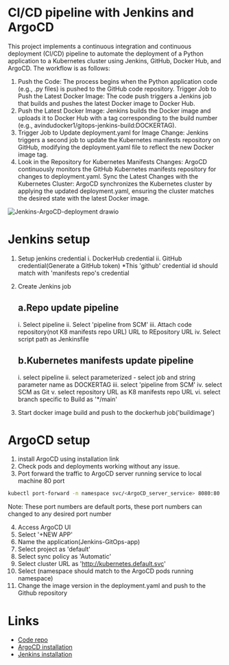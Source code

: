# CI/CD pipeline with Jenkins and ArgoCD  
This project implements a continuous integration and continuous deployment (CI/CD) pipeline to automate the deployment of a Python application to a Kubernetes cluster using Jenkins, GitHub, Docker Hub, and ArgoCD. The workflow is as follows:

1. Push the Code: The process begins when the Python application code (e.g., .py files) is pushed to the GitHub code repository.
Trigger Job to Push the Latest Docker Image: The code push triggers a Jenkins job that builds and pushes the latest Docker image to Docker Hub.
2. Push the Latest Docker Image: Jenkins builds the Docker image and uploads it to Docker Hub with a tag corresponding to the build number (e.g., avindudocker1/gitops-jenkins-build:DOCKERTAG).
3. Trigger Job to Update deployment.yaml for Image Change: Jenkins triggers a second job to update the Kubernetes manifests repository on GitHub, modifying the deployment.yaml file to reflect the new Docker image tag.
4. Look in the Repository for Kubernetes Manifests Changes: ArgoCD continuously monitors the GitHub Kubernetes manifests repository for changes to deployment.yaml.
Sync the Latest Changes with the Kubernetes Cluster: ArgoCD synchronizes the Kubernetes cluster by applying the updated deployment.yaml, ensuring the cluster matches the desired state with the latest Docker image.

![Jenkins-ArgoCD-deployment drawio](https://github.com/user-attachments/assets/300abb16-6bf9-46ff-8261-c8a0d0900657)

# Jenkins setup

1. Setup jenkins credential
   i. DockerHub credential
   ii. GitHub credential(Generate a GitHub token) 
	*This 'github' credential id should match with 'manifests repo's credential

2. Create Jenkins job

   a.Repo update pipeline
   --------------------
   i. Select pipeline
   ii. Select 'pipeline from SCM'
   iii. Attach code repository(not K8 manifests repo URL) URL to REpository URL
   iv. Select script path as Jenkinsfile
  
   b.Kubernetes manifests update pipeline
   ------------------------------------
   i. select pipeline
   ii. select parameterized
       - select job and string parameter name as DOCKERTAG
   iii. select 'pipeline from SCM'
   iv. select SCM as Git
   v.  select repository URL as K8 manifests repo URL
   vi. select branch specific to Build as '*/main'    

3. Start docker image build and push to the dockerhub job('buildimage')

# ArgoCD setup
1. install ArgoCD using installation link
2. Check pods and deployments working without any issue.
3. Port forward the traffic to ArgoCD server running service to local machine 80 port
```bash
kubectl port-forward -n namespace svc/<ArgoCD_server_service> 8080:80
```
Note: These port numbers are default ports, these port numbers can changed to any desired port number

4. Access ArgoCD UI
5. Select '+NEW APP'
6. Name the application(Jenkins-GitOps-app)
7. Select project as 'default'
8. Select sync policy as 'Automatic'
9. Select cluster URL as 'http://kubernetes.default.svc'
10. Select <namespace> (namespace should match to the ArgoCD pods running namespace)
11. Change the image version in the deployment.yaml and push to the Github repository

# Links

- [Code repo](https://github.com/GitAvi001/CI-CD-Jenkins-ArgoCD-KubernetesManifests)
- [ArgoCD installation](https://argo-cd.readthedocs.io/en/stable/getting_started/)
- [Jenkins installation](https://www.jenkins.io/doc/book/installing/)
